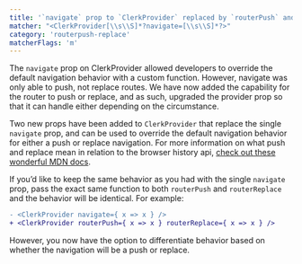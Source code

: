 ```yaml
---
title: '`navigate` prop to `ClerkProvider` replaced by `routerPush` and `routerReplace`'
matcher: "<ClerkProvider[\\s\\S]*?navigate=[\\s\\S]*?>"
category: 'routerpush-replace'
matcherFlags: 'm'
---
```


The `navigate` prop on ClerkProvider allowed developers to override the default navigation behavior with a custom function. However, navigate was only able to push, not replace routes. We have now added the capability for the router to push or replace, and as such, upgraded the provider prop so that it can handle either depending on the circumstance.

Two new props have been added to `ClerkProvider` that replace the single `navigate` prop, and can be used to override the default navigation behavior for either a push or replace navigation. For more information on what push and replace mean in relation to the browser history api, [check out these wonderful MDN docs](https://developer.mozilla.org/en-US/docs/Web/API/History_API/Working_with_the_History_API).

If you’d like to keep the same behavior as you had with the single `navigate` prop, pass the exact same function to both `routerPush` and `routerReplace` and the behavior will be identical. For example:

```diff
- <ClerkProvider navigate={ x => x } />
+ <ClerkProvider routerPush={ x => x } routerReplace={ x => x } />
```

However, you now have the option to differentiate behavior based on whether the navigation will be a push or replace.

